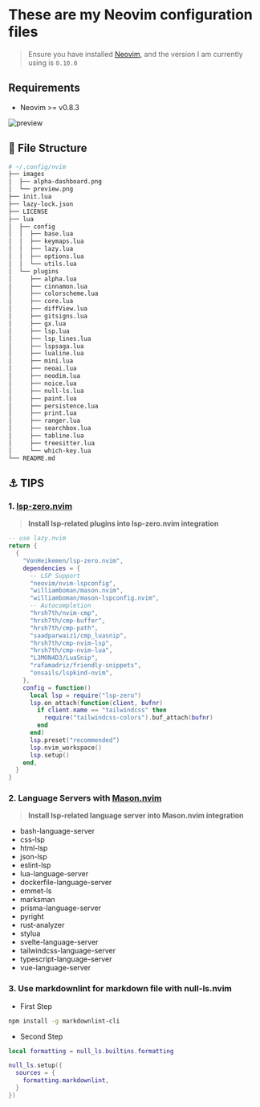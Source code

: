 # These are my Neovim configuration files

> Ensure you have installed [Neovim](https://neovim.io/), and the version I am currently using is `0.10.0`

## Requirements

* Neovim >= v0.8.3

![preview](https://user-images.githubusercontent.com/23629097/217407314-6c672021-c42f-46af-9e2e-62afaea1858d.png)

## :file_folder: File Structure

```bash
# ~/.config/nvim
├── images
│  ├── alpha-dashboard.png
│  └── preview.png
├── init.lua
├── lazy-lock.json
├── LICENSE
├── lua
│  ├── config
│  │  ├── base.lua
│  │  ├── keymaps.lua
│  │  ├── lazy.lua
│  │  ├── options.lua
│  │  └── utils.lua
│  └── plugins
│     ├── alpha.lua
│     ├── cinnamon.lua
│     ├── colorscheme.lua
│     ├── core.lua
│     ├── diffView.lua
│     ├── gitsigns.lua
│     ├── gx.lua
│     ├── lsp.lua
│     ├── lsp_lines.lua
│     ├── lspsaga.lua
│     ├── lualine.lua
│     ├── mini.lua
│     ├── neoai.lua
│     ├── neodim.lua
│     ├── noice.lua
│     ├── null-ls.lua
│     ├── paint.lua
│     ├── persistence.lua
│     ├── print.lua
│     ├── ranger.lua
│     ├── searchbox.lua
│     ├── tabline.lua
│     ├── treesitter.lua
│     └── which-key.lua
└── README.md
```

## :anchor: TIPS

### 1. [lsp-zero.nvim](https://github.com/VonHeikemen/lsp-zero.nvim)

> **Install lsp-related plugins into lsp-zero.nvim integration**

```lua
-- use lazy.nvim
return {
  {
    "VonHeikemen/lsp-zero.nvim",
    dependencies = {
      -- LSP Support
      "neovim/nvim-lspconfig",
      "williamboman/mason.nvim",
      "williamboman/mason-lspconfig.nvim",
      -- Autocompletion
      "hrsh7th/nvim-cmp",
      "hrsh7th/cmp-buffer",
      "hrsh7th/cmp-path",
      "saadparwaiz1/cmp_luasnip",
      "hrsh7th/cmp-nvim-lsp",
      "hrsh7th/cmp-nvim-lua",
      "L3MON4D3/LuaSnip",
      "rafamadriz/friendly-snippets",
      "onsails/lspkind-nvim",
    },
    config = function()
      local lsp = require("lsp-zero")
      lsp.on_attach(function(client, bufnr)
        if client.name == "tailwindcss" then
          require("tailwindcss-colors").buf_attach(bufnr)
        end
      end)
      lsp.preset("recommended")
      lsp.nvim_workspace()
      lsp.setup()
    end,
  }
}
```

### 2. Language Servers with [Mason.nvim](https://github.com/williamboman/mason.nvim)

> **Install lsp-related language server into Mason.nvim integration**

* bash-language-server
* css-lsp
* html-lsp
* json-lsp
* eslint-lsp
* lua-language-server
* dockerfile-language-server
* emmet-ls
* marksman
* prisma-language-server
* pyright
* rust-analyzer
* stylua
* svelte-language-server
* tailwindcss-language-server
* typescript-language-server
* vue-language-server

### 3. Use markdownlint for markdown file with null-ls.nvim

* First Step

```bash
npm install -g markdownlint-cli
```

* Second Step

```lua
local formatting = null_ls.builtins.formatting

null_ls.setup({
  sources = {
    formatting.markdownlint,
  }
})
```
